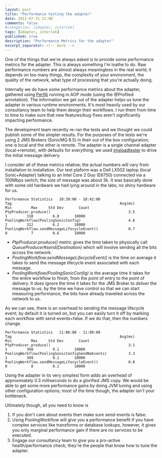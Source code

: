 ```yaml
---
layout: post
title: "Performance testing the adapter"
date: 2012-07-31 21:00
comments: false
#categories: [adapter, interlok]
tags: [adapter, interlok]
published: true
description: "Performance Metrics for the adapter"
excerpt_separator: <!-- more -->
---
```


One of the things that we're always asked is to provide some performance metrics for the adapter. This is always something I'm loathe to do. Raw performance numbers are almost always meaningless in the real world; it depends on too many things, the complexity of your environment, the quality of the network, what type of processing that you're actually doing.

<!-- more -->

Internally we do have some performance metrics about the adapter, gathered using [Perf4j](http://perf4j.codehaus.org) running in AOP mode (using the @Profiled annotation). The information we get out of the adapter helps us tune the adapter in various runtime environments. It's most heavily used by our consultancy team to help them design their workflows. I run them from time to time to make sure that new features/bug-fixes aren't significantly impacting performance.

The development team recently re-ran the tests and we thought we could publish some of the simpler results. For the purposes of the tests we're using 2 JMS Brokers (SonicMQ 8.5) in their out of the box configuration; one is local and the other is remote. The adapter is a single channel adapter (local->remote), with defaults for everything; we used [jmsloadtester](https://github.com/niesfisch/jmsloadtester) to drive the initial message delivery.

I consider all of these metrics relative; the actual numbers will vary from installation to installation. Our test plaform was a Dell LX502 laptop (local Sonic+Adapter) talking to an Intel Core 2 Duo (E6750) connected via a 100Mbps switch; the size of message was about 3k. It was basically done with some old hardware we had lying around in the labs; no shiny hardware for us.

```text
Performance Statistics   10:39:00 - 10:42:00
Tag                                                  Avg(ms)         Min         Max     Std Dev       Count
PtpProducer.produce()                                    3.5           1         310         6.0       10000
PoolingWorkflow(PoolingSonicConfig)                      4.8           2         312         6.2       10000
PoolingWorkflow.sendMessageLifecycleEvent()              0.7           0           7         0.6       10000
```

* _PtpProducer.produce()_ metric gives the time taken to physically call _QueueProducer#send(Destination)_ which will involve sending all the bits across the network.
* _PoolingWorkflow.sendMessageLifecycleEvent()_ is the time on average it takes to send the message lifecycle event associated with each message.
* _PoolingWorkflow(PoolingSonicConfig)_ is the average time it takes for the entire workflow to finish, from the point of entry to the point of delivery. It does ignore the time it takes for the JMS Broker to _deliver_ the message to us; by the time we have control so that we can start measuring performance, the bits have already travelled across the network to us.

As we can see, there is an overhead to sending the message lifecycle event; by default it is turned on, but you can easily turn it off by marking each workflow with send-events=false. If we do that, then the numbers change.

```text
Performance Statistics   11:06:00 - 11:09:00
Tag                                                  Avg(ms)         Min         Max     Std Dev       Count
PtpProducer.produce()                                    3.1           1         308         9.1       10000
PoolingWorkflow(PoolingSonicConfigSendNoEvents)          3.3           1         309         9.1       10000
PoolingWorkflow.sendMessageLifecycleEvent()              0.0           0           8         0.1       10000
```

Using the adapter in its very simplest form adds an overhead of approximately 0.3 milliseconds to do a glorified JMS copy. We would be able to get some more performance gains by doing JVM tuning and using other configuration options; most of the time though, the adapter *isn't* your bottleneck.

Ultimately though, all you need to know is

1. If you don't care about events then make sure send-events is false.
1. Using PoolingWorkflow will give you a performance benefit if you have complex services like transforms or database lookups, however, it gives you only marginal performance gain if there are no services to be executed.
1. Engage our consultancy team to give you a pro-active health/performance check; they're the people that know how to tune the adapter.

